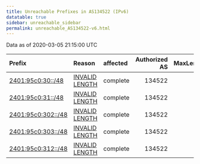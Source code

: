```yaml
---
title: Unreachable Prefixes in AS134522 (IPv6)
datatable: true
sidebar: unreachable_sidebar
permalink: unreachable_AS134522-v6.html
---
```


Data as of 2020-03-05 21:15:00 UTC


<div class="datatable-begin"></div>

| Prefix                                                         | Reason                                                                                                        | affected   |   Authorized AS |   MaxLength | Anchor                                       |   unreachable /48s |
|:---------------------------------------------------------------|:--------------------------------------------------------------------------------------------------------------|:-----------|----------------:|------------:|:---------------------------------------------|-------------------:|
| [2401:95c0:30::/48](https://stat.ripe.net/2401:95c0:30::/48)   | [INVALID LENGTH](https://rpki-validator.ripe.net/announcement-preview?asn=AS134522&prefix=2401:95c0:30::/48)  | complete   |          134522 |          32 | [APNIC](unreachable_APNIC_RPKI_Root-v6.html) |                  1 |
| [2401:95c0:31::/48](https://stat.ripe.net/2401:95c0:31::/48)   | [INVALID LENGTH](https://rpki-validator.ripe.net/announcement-preview?asn=AS134522&prefix=2401:95c0:31::/48)  | complete   |          134522 |          32 | [APNIC](unreachable_APNIC_RPKI_Root-v6.html) |                  1 |
| [2401:95c0:302::/48](https://stat.ripe.net/2401:95c0:302::/48) | [INVALID LENGTH](https://rpki-validator.ripe.net/announcement-preview?asn=AS134522&prefix=2401:95c0:302::/48) | complete   |          134522 |          32 | [APNIC](unreachable_APNIC_RPKI_Root-v6.html) |                  1 |
| [2401:95c0:303::/48](https://stat.ripe.net/2401:95c0:303::/48) | [INVALID LENGTH](https://rpki-validator.ripe.net/announcement-preview?asn=AS134522&prefix=2401:95c0:303::/48) | complete   |          134522 |          32 | [APNIC](unreachable_APNIC_RPKI_Root-v6.html) |                  1 |
| [2401:95c0:312::/48](https://stat.ripe.net/2401:95c0:312::/48) | [INVALID LENGTH](https://rpki-validator.ripe.net/announcement-preview?asn=AS134522&prefix=2401:95c0:312::/48) | complete   |          134522 |          32 | [APNIC](unreachable_APNIC_RPKI_Root-v6.html) |                  1 |

<div class="datatable-end"></div>